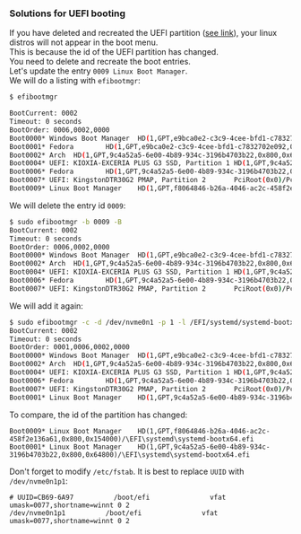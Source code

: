 ### Solutions for UEFI booting
If you have deleted and recreated the UEFI partition ([see link](https://superuser.com/questions/1230741/how-to-resize-the-efi-system-partition#1289122)), your linux distros will not appear in the boot menu.  
This is because the id of the UEFI partition has changed.  
You need to delete and recreate the boot entries.  
Let's update the entry `0009 Linux Boot Manager`.  
We will do a listing with `efibootmgr`:
```bash
$ efibootmgr

BootCurrent: 0002
Timeout: 0 seconds
BootOrder: 0006,0002,0000
Boot0000* Windows Boot Manager  HD(1,GPT,e9bca0e2-c3c9-4cee-bfd1-c7832702e092,0x800,0x32000)/\EFI\Microsoft\Boot\bootmgfw.efi57494e444f5753000100000088000000780000004200430044004f0042004a004500430054003d007b00390064006500610038003600320063002d0035006300640064002d0034006500370030002d0061006300630031002d006600330032006200330034003400640034003700390035007d00000000000100000010000000040000007fff0400
Boot0001* Fedora        HD(1,GPT,e9bca0e2-c3c9-4cee-bfd1-c7832702e092,0x800,0x32000)/\EFI\fedora\shimx64.efi
Boot0002* Arch  HD(1,GPT,9c4a52a5-6e00-4b89-934c-3196b4703b22,0x800,0x64800)/\EFI\Arch\grubx64.efi
Boot0004* UEFI: KIOXIA-EXCERIA PLUS G3 SSD, Partition 1 HD(1,GPT,9c4a52a5-6e00-4b89-934c-3196b4703b22,0x800,0x64800)/\EFI\Microsoft\Boot\bootmgfw.efi0000424f
Boot0006* Fedora        HD(1,GPT,9c4a52a5-6e00-4b89-934c-3196b4703b22,0x800,0x64800)/\EFI\fedora\shimx64.efi
Boot0007* UEFI: KingstonDTR30G2 PMAP, Partition 2       PciRoot(0x0)/Pci(0x14,0x0)/USB(1,0)/HD(2,GPT,bdb458bb-9979-5536-0c3f-6cd9b3c94985,0x3a8ffd8,0x10000)0000424f
Boot0009* Linux Boot Manager    HD(1,GPT,f8064846-b26a-4046-ac2c-458f2e136a61,0x800,0x154000)/\EFI\systemd\systemd-bootx64.efi
```
We will delete the entry id `0009`:
```bash
$ sudo efibootmgr -b 0009 -B
BootCurrent: 0002
Timeout: 0 seconds
BootOrder: 0006,0002,0000
Boot0000* Windows Boot Manager  HD(1,GPT,e9bca0e2-c3c9-4cee-bfd1-c7832702e092,0x800,0x32000)/\EFI\Microsoft\Boot\bootmgfw.efi57494e444f5753000100000088000000780000004200430044004f0042004a004500430054003d007b00390064006500610038003600320063002d0035006300640064002d0034006500370030002d0061006300630031002d006600330032006200330034003400640034003700390035007d00000000000100000010000000040000007fff0400
Boot0002* Arch  HD(1,GPT,9c4a52a5-6e00-4b89-934c-3196b4703b22,0x800,0x64800)/\EFI\Arch\grubx64.efi
Boot0004* UEFI: KIOXIA-EXCERIA PLUS G3 SSD, Partition 1 HD(1,GPT,9c4a52a5-6e00-4b89-934c-3196b4703b22,0x800,0x64800)/\EFI\Microsoft\Boot\bootmgfw.efi0000424f
Boot0006* Fedora        HD(1,GPT,9c4a52a5-6e00-4b89-934c-3196b4703b22,0x800,0x64800)/\EFI\fedora\shimx64.efi
Boot0007* UEFI: KingstonDTR30G2 PMAP, Partition 2       PciRoot(0x0)/Pci(0x14,0x0)/USB(1,0)/HD(2,GPT,bdb458bb-9979-5536-0c3f-6cd9b3c94985,0x3a8ffd8,0x10000)0000424f

```
We will add it again:
```bash
$ sudo efibootmgr -c -d /dev/nvme0n1 -p 1 -l /EFI/systemd/systemd-bootx64.efi -L "Linux Boot Manager"
BootCurrent: 0002
Timeout: 0 seconds
BootOrder: 0001,0006,0002,0000
Boot0000* Windows Boot Manager  HD(1,GPT,e9bca0e2-c3c9-4cee-bfd1-c7832702e092,0x800,0x32000)/\EFI\Microsoft\Boot\bootmgfw.efi57494e444f5753000100000088000000780000004200430044004f0042004a004500430054003d007b00390064006500610038003600320063002d0035006300640064002d0034006500370030002d0061006300630031002d006600330032006200330034003400640034003700390035007d00000000000100000010000000040000007fff0400
Boot0002* Arch  HD(1,GPT,9c4a52a5-6e00-4b89-934c-3196b4703b22,0x800,0x64800)/\EFI\Arch\grubx64.efi
Boot0004* UEFI: KIOXIA-EXCERIA PLUS G3 SSD, Partition 1 HD(1,GPT,9c4a52a5-6e00-4b89-934c-3196b4703b22,0x800,0x64800)/\EFI\Microsoft\Boot\bootmgfw.efi0000424f
Boot0006* Fedora        HD(1,GPT,9c4a52a5-6e00-4b89-934c-3196b4703b22,0x800,0x64800)/\EFI\fedora\shimx64.efi
Boot0007* UEFI: KingstonDTR30G2 PMAP, Partition 2       PciRoot(0x0)/Pci(0x14,0x0)/USB(1,0)/HD(2,GPT,bdb458bb-9979-5536-0c3f-6cd9b3c94985,0x3a8ffd8,0x10000)0000424f
Boot0001* Linux Boot Manager    HD(1,GPT,9c4a52a5-6e00-4b89-934c-3196b4703b22,0x800,0x64800)/\EFI\systemd\systemd-bootx64.efi
```
To compare, the id of the partition has changed:
```
Boot0009* Linux Boot Manager    HD(1,GPT,f8064846-b26a-4046-ac2c-458f2e136a61,0x800,0x154000)/\EFI\systemd\systemd-bootx64.efi
Boot0001* Linux Boot Manager    HD(1,GPT,9c4a52a5-6e00-4b89-934c-3196b4703b22,0x800,0x64800)/\EFI\systemd\systemd-bootx64.efi

```
Don't forget to modify `/etc/fstab`. It is best to replace `UUID` with `/dev/nvme0n1p1`:
```
# UUID=CB69-6A97          /boot/efi               vfat    umask=0077,shortname=winnt 0 2
/dev/nvme0n1p1          /boot/efi               vfat    umask=0077,shortname=winnt 0 2
```
